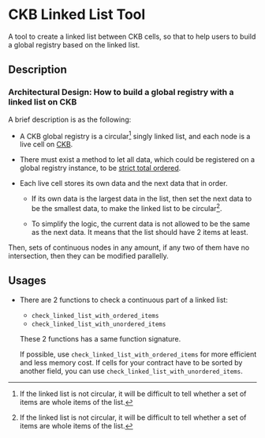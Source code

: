 # CKB Linked List Tool

A tool to create a linked list between CKB cells, so that to help users to
build a global registry based on the linked list.

## Description

### Architectural Design: How to build a global registry with a linked list on CKB

A brief description is as the following:

- A CKB global registry is a circular[^1] singly linked list, and each node is a
  live cell on [CKB].

- There must exist a method to let all data, which could be registered on a
  global registry instance, to be [strict total ordered].

- Each live cell stores its own data and the next data that in order.

  - If its own data is the largest data in the list, then set the next data
    to be the smallest data, to make the linked list to be circular[^1].

  - To simplify the logic, the current data is not allowed to be the same as
    the next data.
    It means that the list should have 2 items at least.

Then, sets of continuous nodes in any amount, if any two of them have no
intersection, then they can be modified parallelly.

## Usages

- There are 2 functions to check a continuous part of a linked list:

  - `check_linked_list_with_ordered_items`
  - `check_linked_list_with_unordered_items`

  These 2 functions has a same function signature.

  If possible, use `check_linked_list_with_ordered_items` for more efficient
  and less memory cost. If cells for your contract have to be sorted by
  another field, you can use `check_linked_list_with_unordered_items`.

[CKB]: https://github.com/nervosnetwork/ckb
[strict total ordered]: https://en.wikipedia.org/wiki/Total_order#Strict_and_non-strict_total_orders

[^1]: If the linked list is not circular, it will be difficult to tell
whether a set of items are whole items of the list.
